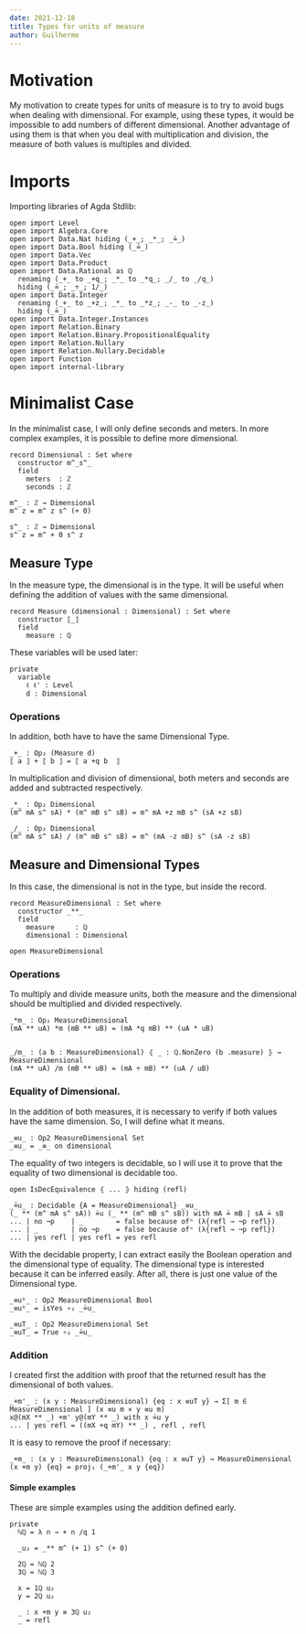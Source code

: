 ```yaml
---
date: 2021-12-18
title: Types for units of measure
author: Guilherme
---
```


# Motivation

My motivation to create types for units of measure is to try to avoid bugs when dealing with dimensional.
For example, using these types, it would be impossible to add numbers of different dimensional.
Another advantage of using them is that when you deal with multiplication and division, the measure
of both values is multiples and divided.

# Imports

Importing libraries of Agda Stdlib:

```
open import Level
open import Algebra.Core
open import Data.Nat hiding (_+_; _*_; _≟_)
open import Data.Bool hiding (_≟_)
open import Data.Vec
open import Data.Product
open import Data.Rational as ℚ
  renaming (_+_ to _+q_; _*_ to _*q_; _/_ to _/q_)
  hiding (_≟_; _÷_; 1/_)
open import Data.Integer
  renaming (_+_ to _+z_; _*_ to _*z_; _-_ to _-z_)
  hiding (_≟_)
open import Data.Integer.Instances
open import Relation.Binary
open import Relation.Binary.PropositionalEquality
open import Relation.Nullary
open import Relation.Nullary.Decidable
open import Function
open import internal-library
```

# Minimalist Case

In the minimalist case, I will only define seconds and meters.
In more complex examples, it is possible to define more dimensional.

```
record Dimensional : Set where
  constructor m^_s^_
  field
    meters  : ℤ
    seconds : ℤ

m^_ : ℤ → Dimensional
m^ z = m^ z s^ (+ 0)

s^_ : ℤ → Dimensional
s^ z = m^ + 0 s^ z
```

## Measure Type

In the measure type, the dimensional is in the type.
It will be useful when defining the addition of values with the same dimensional.

```
record Measure (dimensional : Dimensional) : Set where
  constructor ⟦_⟧
  field
    measure : ℚ
```

These variables will be used later:

```
private
  variable
    ℓ ℓ' : Level
    d : Dimensional
```

### Operations

In addition, both have to have the same Dimensional Type.

```
_+_ : Op₂ (Measure d)
⟦ a ⟧ + ⟦ b ⟧ = ⟦ a +q b  ⟧
```

In multiplication and division of dimensional, both meters and seconds are added and subtracted respectively.

```
_*_ : Op₂ Dimensional
(m^ mA s^ sA) * (m^ mB s^ sB) = m^ mA +z mB s^ (sA +z sB)

_/_ : Op₂ Dimensional
(m^ mA s^ sA) / (m^ mB s^ sB) = m^ (mA -z mB) s^ (sA -z sB)
```

## Measure and Dimensional Types

In this case, the dimensional is not in the type, but inside the record.

```
record MeasureDimensional : Set where
  constructor _**_
  field
    measure     : ℚ
    dimensional : Dimensional

open MeasureDimensional
```

### Operations

To multiply and divide measure units, both the measure and the dimensional should be multiplied and divided respectively.

```
_*m_ : Op₂ MeasureDimensional
(mA ** uA) *m (mB ** uB) = (mA *q mB) ** (uA * uB)


_/m_ : (a b : MeasureDimensional) ⦃ _ : ℚ.NonZero (b .measure) ⦄ → MeasureDimensional
(mA ** uA) /m (mB ** uB) = (mA ÷ mB) ** (uA / uB)
```

### Equality of Dimensional.

In the addition of both measures, it is necessary to verify if both values have the same dimension.
So, I will define what it means.

```
_≡u_ : Op2 MeasureDimensional Set
_≡u_ = _≡_ on dimensional
```

The equality of two integers is decidable, so I will use it to prove that the equality of two dimensional
is decidable too.

```
open IsDecEquivalence ⦃ ... ⦄ hiding (refl)

_≟u_ : Decidable {A = MeasureDimensional} _≡u_
(_ ** (m^ mA s^ sA)) ≟u (_ ** (m^ mB s^ sB)) with mA ≟ mB | sA ≟ sB
... | no ¬p    | _        = false because ofⁿ (λ{refl → ¬p refl})
... | _        | no ¬p    = false because ofⁿ (λ{refl → ¬p refl})
... | yes refl | yes refl = yes refl
```

With the decidable property, I can extract easily the Boolean operation and the dimensional type of equality.
The dimensional type is interested because it can be inferred easily. After all, there is just one value of the Dimensional type.

```
_≡uᵇ_ : Op2 MeasureDimensional Bool
_≡uᵇ_ = isYes ∘₂ _≟u_

_≡uT_ : Op2 MeasureDimensional Set
_≡uT_ = True ∘₂ _≟u_
```

### Addition

I created first the addition with proof that the returned result has the dimensional of both values.

```
_+m'_ : (x y : MeasureDimensional) {eq : x ≡uT y} → Σ[ m ∈ MeasureDimensional ] (x ≡u m × y ≡u m)
x@(mX ** _) +m' y@(mY ** _) with x ≟u y
... | yes refl = ((mX +q mY) ** _) , refl , refl
```

It is easy to remove the proof if necessary:

```
_+m_ : (x y : MeasureDimensional) {eq : x ≡uT y} → MeasureDimensional
(x +m y) {eq} = proj₁ (_+m'_ x y {eq})
```

#### Simple examples

These are simple examples using the addition defined early.

```
private
  ℕℚ = λ n → + n /q 1

  _u₂ = _** m^ (+ 1) s^ (+ 0)

  2ℚ = ℕℚ 2
  3ℚ = ℕℚ 3

  x = 1ℚ u₂
  y = 2ℚ u₂

  _ : x +m y ≡ 3ℚ u₂
  _ = refl
```
